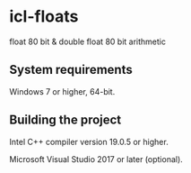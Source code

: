 # icl-floats
float 80 bit &amp; double float 80 bit arithmetic
## System requirements
Windows 7 or higher, 64-bit.
## Building the project
Intel C++ compiler version 19.0.5 or higher.

Microsoft Visual Studio 2017 or later (optional).

